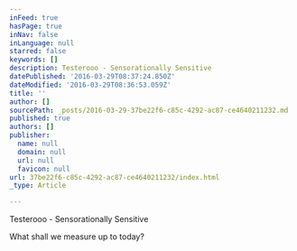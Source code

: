 ```yaml
---
inFeed: true
hasPage: true
inNav: false
inLanguage: null
starred: false
keywords: []
description: Testerooo - Sensorationally Sensitive
datePublished: '2016-03-29T08:37:24.850Z'
dateModified: '2016-03-29T08:36:53.059Z'
title: ''
author: []
sourcePath: _posts/2016-03-29-37be22f6-c85c-4292-ac87-ce4640211232.md
published: true
authors: []
publisher:
  name: null
  domain: null
  url: null
  favicon: null
url: 37be22f6-c85c-4292-ac87-ce4640211232/index.html
_type: Article

---
```

Testerooo - Sensorationally Sensitive

What shall we measure up to today?